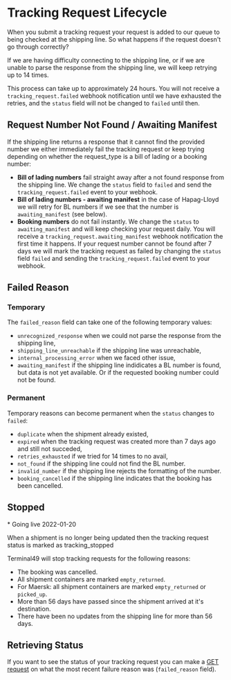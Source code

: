 # Tracking Request Lifecycle

When you submit a tracking request your request is added to our queue to being checked at the shipping line. So what happens if the request doesn't go through correctly?

If we are having difficulty connecting to the shipping line, or if we are unable to parse the response from the shipping line, we will keep retrying up to 14 times.

This process can take up to approximately 24 hours. You will not receive a `tracking_request.failed` webhook notification until we have exhausted the retries, and the `status` field will not be changed to `failed` until then.

## Request Number Not Found / Awaiting Manifest

If the shipping line returns a response that it cannot find the provided number we either immediately fail the tracking request or keep trying depending on whether the request_type is a bill of lading or a booking number:

 * **Bill of lading numbers** fail straight away after a not found response from the shipping line. We change the `status` field to `failed` and send the `tracking_request.failed` event to your webhook.
 * **Bill of lading numbers - awaiting manifest** in the case of Hapag-Lloyd we will retry for BL numbers if we see that the number is `awaiting_manifest` (see below).
 * **Booking numbers** do not fail instantly. We change the `status` to `awaiting_manifest` and will keep checking your request daily. You will receive a `tracking_request.awaiting_manifest` webhook notification the first time it happens. If your request number cannot be found after 7 days we will mark the tracking request as failed by changing the `status` field `failed` and sending the `tracking_request.failed` event to your webhook.
 

## Failed Reason

### Temporary 

The `failed_reason` field can take one of the following temporary values:

 * `unrecognized_response` when we could not parse the response from the shipping line, 
 * `shipping_line_unreachable` if the shipping line was unreachable,
 * `internal_processing_error` when we faced other issue,
 * `awaiting_manifest` if the shipping line indidicates a BL number is found, but data is not yet available. Or if the requested booking number could not be found.

### Permanent

Temporary reasons can become permanent when the `status` changes to `failed`:

 * `duplicate` when the shipment already existed,  
 * `expired` when the tracking request was created more than 7 days ago and still not succeded,
 * `retries_exhausted` if we tried for 14 times to no avail,
 * `not_found` if the shipping line could not find the BL number.
 * `invalid_number` if the shipping line rejects the formatting of the number.
 * `booking_cancelled` if the shipping line indicates that the booking has been cancelled.

## Stopped 

\* Going live 2022-01-20

When a shipment is no longer being updated then the tracking request status is marked as tracking_stopped

Terminal49 will stop tracking requests for the following reasons:

 * The booking was cancelled.
 * All shipment containers are marked `empty_returned`.
 * For Maersk: all shipment containers are marked `empty_returned` or `picked_up`.
 * More than 56 days have passed since the shipment arrived at it's destination.
 * There have been no updates from the shipping line for more than 56 days.

## Retrieving Status

If you want to see the status of your tracking request you can make a [GET request](https://developers.terminal49.com/docs/api/docs/reference/terminal49/terminal49.v1.json/paths/~1tracking_requests~1%7Bid%7D/get) on what the most recent failure reason was (`failed_reason` field).
